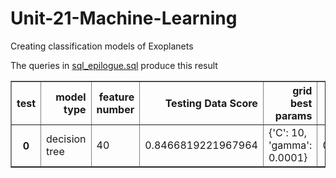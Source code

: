 # Unit-21-Machine-Learning
Creating classification models of Exoplanets


The queries in [sql_epilogue.sql](https://github.com/vivisantosa/Unit-09-SQL-challenge/blob/master/sql_epilogue.sql) produce this result

<table border="1" class="dataframe">
  <thead>
    <tr style="text-align: right;">
      <th>test</th>
      <th>model type</th>
      <th>feature number</th>
      <th>Testing Data Score</th>
      <th>grid best params</th>
      <th>grid best score</th>
      <th>notes</th>
    </tr>
  </thead>
  <tbody>
    <tr>
      <th>0</th>
      <td>decision tree</td>
      <td>40</td>
      <td>0.8466819221967964</td>
      <td>{'C': 10, 'gamma': 0.0001}</td>
      <td>0.8714435412861394</td>
      <td>-</td>
    </tr>
  </tbody>
</table>
